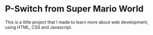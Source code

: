 # P-Switch from Super Mario World
This is a little project that I made to learn more about web development, using HTML, CSS and Javascript.
